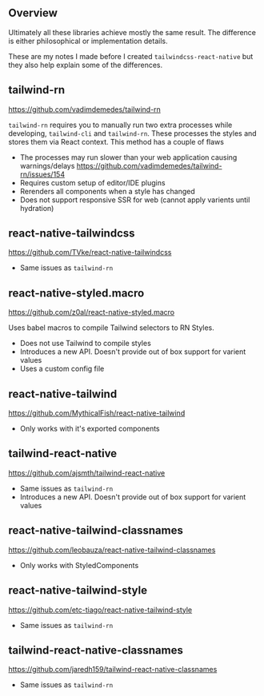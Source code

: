 ## Overview

Ultimately all these libraries achieve mostly the same result. The difference is either philosophical or implementation details. 

These are my notes I made before I created `tailwindcss-react-native` but they also help explain some of the differences.

## tailwind-rn 

https://github.com/vadimdemedes/tailwind-rn

`tailwind-rn` requires you to manually run two extra processes while developing,  `tailwind-cli` and `tailwind-rn`. These processes the styles and stores them via React context. This method has a couple of flaws

* The processes may run slower than your web application causing warnings/delays https://github.com/vadimdemedes/tailwind-rn/issues/154
* Requires custom setup of editor/IDE plugins
* Rerenders all components when a style has changed
* Does not support responsive SSR for web (cannot apply varients until hydration)

## react-native-tailwindcss

https://github.com/TVke/react-native-tailwindcss

* Same issues as `tailwind-rn`

## react-native-styled.macro

https://github.com/z0al/react-native-styled.macro

Uses babel macros to compile Tailwind selectors to RN Styles.

* Does not use Tailwind to compile styles
* Introduces a new API. Doesn't provide out of box support for varient values
* Uses a custom config file

## react-native-tailwind

https://github.com/MythicalFish/react-native-tailwind

* Only works with it's exported components

## tailwind-react-native

https://github.com/ajsmth/tailwind-react-native

* Same issues as `tailwind-rn`
* Introduces a new API. Doesn't provide out of box support for varient values

## react-native-tailwind-classnames

https://github.com/leobauza/react-native-tailwind-classnames

* Only works with StyledComponents

## react-native-tailwind-style

https://github.com/etc-tiago/react-native-tailwind-style

* Same issues as `tailwind-rn`

## tailwind-react-native-classnames

https://github.com/jaredh159/tailwind-react-native-classnames

* Same issues as `tailwind-rn`
